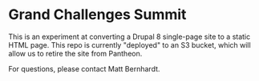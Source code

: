 Grand Challenges Summit
===

This is an experiment at converting a Drupal 8 single-page site to a static
HTML page. This repo is currently "deployed" to an S3 bucket, which will
allow us to retire the site from Pantheon.

For questions, please contact Matt Bernhardt.
